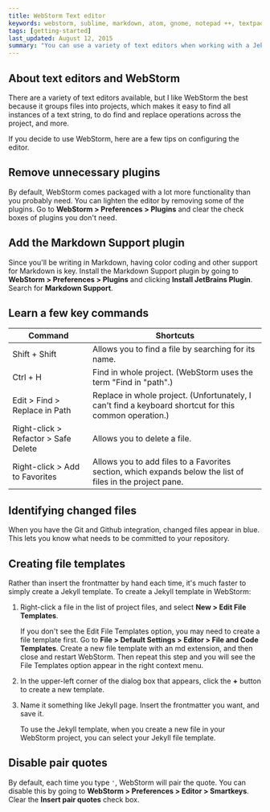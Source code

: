 ```yaml
---
title: WebStorm Text editor
keywords: webstorm, sublime, markdown, atom, gnome, notepad ++, textpad, bbedit
tags: [getting-started]
last_updated: August 12, 2015
summary: "You can use a variety of text editors when working with a Jekyll project. WebStorm from IntelliJ offers a lot of project-specific features, such as find and replace, that make it ideal for working with tech comm projects."
---
```


## About text editors and WebStorm
There are a variety of text editors available, but I like WebStorm the best because it groups files into projects, which makes it easy to find all instances of a text string, to do find and replace operations across the project, and more.

If you decide to use WebStorm, here are a few tips on configuring the editor.

## Remove unnecessary plugins

By default, WebStorm comes packaged with a lot more functionality than you probably need. You can lighten the editor by removing some of the plugins. Go to **WebStorm > Preferences > Plugins** and clear the check boxes of plugins you don't need.

## Add the Markdown Support plugin

Since you'll be writing in Markdown, having color coding and other support for Markdown is key. Install the Markdown Support plugin by going to **WebStorm > Preferences > Plugins** and clicking **Install JetBrains Plugin**. Search for **Markdown Support**.

## Learn a few key commands

|Command | Shortcuts |
|-------|--------|
| Shift + Shift | Allows you to find a file by searching for its name. |
| Ctrl + H | Find in whole project. (WebStorm uses the term "Find in "path".) |
| Edit > Find > Replace in Path | Replace in whole project. (Unfortunately, I can't find a keyboard shortcut for this common operation.) |
| Right-click > Refactor > Safe Delete | Allows you to delete a file. |
| Right-click > Add to Favorites | Allows you to add files to a Favorites section, which expands below the list of files in the project pane. |

## Identifying changed files

When you have the Git and Github integration, changed files appear in blue. This lets you know what needs to be committed to your repository.

## Creating file templates

Rather than insert the frontmatter by hand each time, it's much faster to simply create a Jekyll template. To create a Jekyll template in WebStorm:

1. Right-click a file in the list of project files, and select **New > Edit File Templates**.

    If you don't see the Edit File Templates option, you may need to create a file template first. Go to **File > Default Settings > Editor > File and Code Templates**. Create a new file template with an md extension, and then close and restart WebStorm. Then repeat this step and you will see the File Templates option appear in the right context menu.

2. In the upper-left corner of the dialog box that appears, click the **+** button to create a new template.
3. Name it something like Jekyll page. Insert the frontmatter you want, and save it.

    To use the Jekyll template, when you create a new file in your WebStorm project, you can select your Jekyll file template.

## Disable pair quotes

By default, each time you type `'`, WebStorm will pair the quote. You can disable this by going to **WebStorm > Preferences > Editor > Smartkeys**. Clear the **Insert pair quotes** check box.